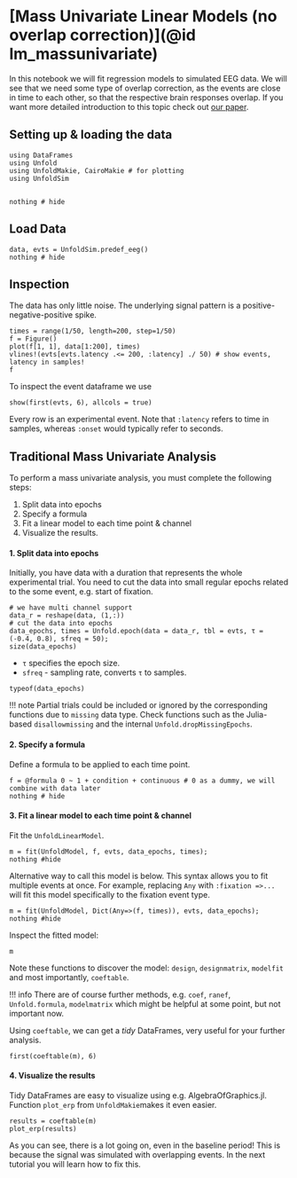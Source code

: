 # [Mass Univariate Linear Models (no overlap correction)](@id lm_massunivariate)

In this notebook we will fit regression models to simulated EEG data. We will see that we need some type of overlap correction, as the events are close in time to each other, so that the respective brain responses overlap.
If you want more detailed introduction to this topic check out [our paper](https://peerj.com/articles/7838/).



## Setting up & loading the data
```@example Main
using DataFrames
using Unfold
using UnfoldMakie, CairoMakie # for plotting
using UnfoldSim


nothing # hide
```


## Load Data
```@example Main
data, evts = UnfoldSim.predef_eeg()
nothing # hide
```
## Inspection
The data has only little noise. The underlying signal pattern is a positive-negative-positive spike.
```@example Main
times = range(1/50, length=200, step=1/50)
f = Figure()
plot(f[1, 1], data[1:200], times)
vlines!(evts[evts.latency .<= 200, :latency] ./ 50) # show events, latency in samples!
f
```

To inspect the event dataframe we use
```@example Main
show(first(evts, 6), allcols = true)
```
Every row is an experimental event. Note that `:latency` refers to time in samples, whereas `:onset` would typically refer to seconds.


## Traditional Mass Univariate Analysis
To perform a mass univariate analysis, you must complete the following steps:

1. Split data into epochs 
2. Specify a formula 
3. Fit a linear model to each time point & channel
4. Visualize the results.


#### 1. Split data into epochs 
Initially, you have data with a duration that represents the whole experimental trial. You need to cut the data into small regular epochs related to the some event, e.g. start of fixation.

```@example Main
# we have multi channel support
data_r = reshape(data, (1,:))
# cut the data into epochs
data_epochs, times = Unfold.epoch(data = data_r, tbl = evts, τ = (-0.4, 0.8), sfreq = 50);
size(data_epochs)
```
- `τ` specifies the epoch size.
- `sfreq` - sampling rate, converts `τ` to samples.


```@example Main
typeof(data_epochs)
```
!!! note
   Partial trials could be included or ignored by the corresponding functions due to `missing` data type. Check functions such as the Julia-based `disallowmissing` and the internal `Unfold.dropMissingEpochs`.

#### 2. Specify a formula
Define a formula to be applied to each time point.

```@example Main
f = @formula 0 ~ 1 + condition + continuous # 0 as a dummy, we will combine with data later
nothing # hide
```

#### 3. Fit a linear model to each time point & channel

Fit the `UnfoldLinearModel`.
```@example Main
m = fit(UnfoldModel, f, evts, data_epochs, times); 
nothing #hide
```

Alternative way to call this model is below. This syntax allows you to fit multiple events at once. For example, replacing `Any` with `:fixation =>...` will fit this model specifically to the fixation event type.
```@example Main
m = fit(UnfoldModel, Dict(Any=>(f, times)), evts, data_epochs); 
nothing #hide
```

Inspect the fitted model:
```@example Main
m
```
Note these functions to discover the model: `design`, `designmatrix`, `modelfit` and most importantly, `coeftable`. 

!!! info
        There are of course further methods, e.g. `coef`, `ranef`, `Unfold.formula`, `modelmatrix` which might be helpful at some point, but not important now.

Using `coeftable`, we can get a *tidy* DataFrames, very useful for your further analysis.

```@example Main
first(coeftable(m), 6)
```

#### 4. Visualize the results
Tidy DataFrames are easy to visualize using e.g. AlgebraOfGraphics.jl. Function `plot_erp` from `UnfoldMakie`makes it even easier.  

```@example Main
results = coeftable(m)
plot_erp(results)
```
As you can see, there is a lot going on, even in the baseline period! This is because the signal was simulated with overlapping events. In the next tutorial you will learn how to fix this.
